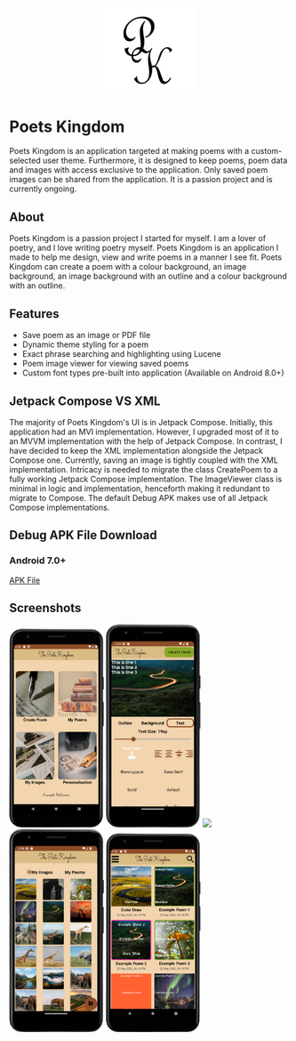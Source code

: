 <p align="center" width="100%">
  <img src="app/src/main/res/drawable-v24/logo.png" width="170">
  </p>

# Poets Kingdom

Poets Kingdom is an application targeted at making poems with a custom-selected user theme. 
Furthermore, it is designed to keep poems, poem data and images with access exclusive to the application.
Only saved poem images can be shared from the application. It is a passion project and is currently ongoing.

## About

Poets Kingdom is a passion project I started for myself. I am a lover of poetry, and I love writing poetry myself. Poets Kingdom is an application I made to help me design, view and write poems in a manner I see fit. Poets Kingdom can create a poem with a colour background, an image background, an image background with an outline and a colour background with an outline.

## Features
- Save poem as an image or PDF file
- Dynamic theme styling for a poem
- Exact phrase searching and highlighting using Lucene
- Poem image viewer for viewing saved poems
- Custom font types pre-built into application (Available on Android 8.0+)

## Jetpack Compose VS XML
The majority of Poets Kingdom's UI is in Jetpack Compose. Initially, this application had an MVI implementation. However, I upgraded most of it to an MVVM implementation with the help of Jetpack Compose. In contrast, I have decided to keep the XML implementation alongside the Jetpack Compose one. Currently, saving an image is tightly coupled with the XML implementation. Intricacy is needed to migrate the class CreatePoem to a fully working Jetpack Compose implementation. The ImageViewer class is minimal in logic and implementation, henceforth making it redundant to migrate to Compose. The default Debug APK makes use of all Jetpack Compose implementations.

## Debug APK File Download
### Android 7.0+
[APK File](https://github.com/tinochings/PoetsKingdom/blob/master/app/Debug%20APK/app-debug.apk)

## Screenshots

<img src="app/Application Screenshots/Home Screen.png" width="170"> <img src="app/Application Screenshots/Create Poem.png" width="170">
<img src="app/Application Screenshots/Poem Activity.png" width="170">
<img src="app/Application Screenshots/My Images.png" width="170"> <img src="app/Application Screenshots/My Poems.png" width="170">
